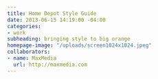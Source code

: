 ```yaml
---
title: Home Depot Style Guide
date: 2013-06-15 14:19:00 -04:00
categories:
- work
subheading: bringing style to big orange
homepage-image: "/uploads/screen1024x1024.jpeg"
collaborators:
- name: MaxMedia
  url: http://maxmedia.com
---
```


